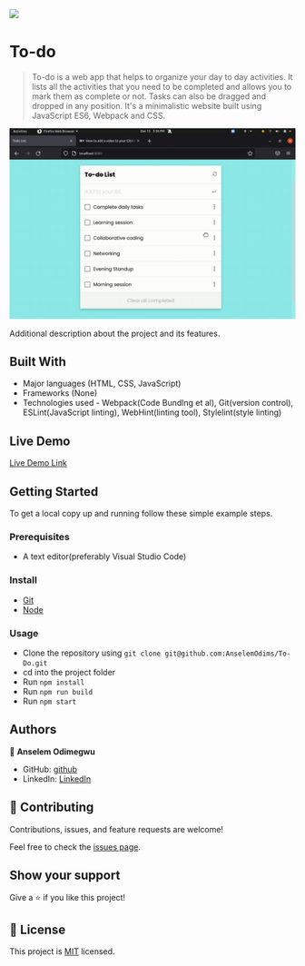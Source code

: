 ![](https://img.shields.io/badge/Todo-List-blueviolet)

# To-do 

> To-do is a web app that helps to organize your day to day activities. It lists all the activities that you need to be completed and allows you to mark them as complete or not. Tasks can also be dragged and dropped in any position. It's a minimalistic website built using JavaScript ES6, Webpack and CSS.

![screenshot](./src/images/screenshots/Screencast%20from%2012-15-2021%2003%2036%2036%20PM.gif)

Additional description about the project and its features.

## Built With

- Major languages (HTML, CSS, JavaScript)
- Frameworks (None)
- Technologies used - Webpack(Code Bundlng et al), Git(version control), ESLint(JavaScript linting), WebHint(linting tool), Stylelint(style linting)

## Live Demo

[Live Demo Link](https://anselemodims.github.io/To-Do/)


## Getting Started

To get a local copy up and running follow these simple example steps.

### Prerequisites
 - A text editor(preferably Visual Studio Code)
### Install
  -  [Git](https://git-scm.com/downloads)
  -  [Node](https://nodejs.org/en/download/)
### Usage
  - Clone the repository using  ``` git clone git@github.com:AnselemOdims/To-Do.git ```
  -  cd into the project folder
  -  Run ``` npm install ```
  -  Run ``` npm run build ```
  -  Run ``` npm start ```

## Authors

👤 **Anselem Odimegwu**

- GitHub: [github](https://github.com/AnselemOdims)
- LinkedIn: [LinkedIn](https://www.linkedin.com/in/anselem-odimegwu-65a679104/)

## 🤝 Contributing

Contributions, issues, and feature requests are welcome!

Feel free to check the [issues page](https://github.com/AnselemOdims/To-Do/issues).

## Show your support

Give a ⭐️ if you like this project!

## 📝 License

This project is [MIT](https://opensource.org/licenses/MIT) licensed.
